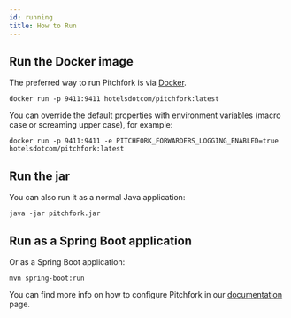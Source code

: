 ```yaml
---
id: running
title: How to Run
---
```


## Run the Docker image

The preferred way to run Pitchfork is via [Docker](https://hub.docker.com/r/hotelsdotcom/pitchfork/).

    docker run -p 9411:9411 hotelsdotcom/pitchfork:latest
    
You can override the default properties with environment variables (macro case or screaming upper case), for example:

    docker run -p 9411:9411 -e PITCHFORK_FORWARDERS_LOGGING_ENABLED=true hotelsdotcom/pitchfork:latest

## Run the jar

You can also run it as a normal Java application:

    java -jar pitchfork.jar
    
## Run as a Spring Boot application

Or as a Spring Boot application:

    mvn spring-boot:run

You can find more info on how to configure Pitchfork in our [documentation](https://hotelsdotcom.github.io/pitchfork/) page.
